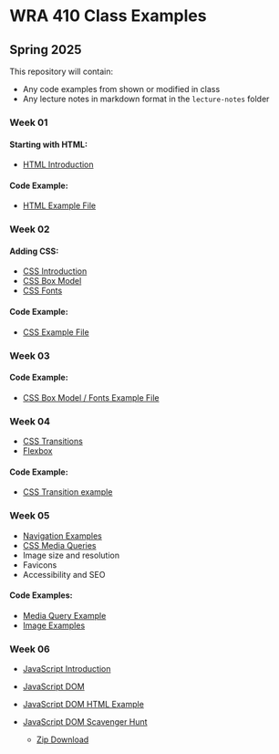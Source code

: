 # WRA 410 Class Examples

## Spring 2025

This repository will contain:

- Any code examples from shown or modified in class 
- Any lecture notes in markdown format in the `lecture-notes` folder


### Week 01


#### Starting with HTML:

- [HTML Introduction](lecture-notes/html-introduction.md)


#### Code Example: 

- [HTML Example File](examples/html-example)



### Week 02

#### Adding CSS:

- [CSS Introduction](lecture-notes/css-introduction.md)
- [CSS Box Model](lecture-notes/css-box-model.md)
- [CSS Fonts](lecture-notes/css-fonts.md)


#### Code Example: 

- [CSS Example File](examples/css-example)




### Week 03


#### Code Example: 

- [CSS Box Model / Fonts Example File](examples/css-box-and-fonts)



### Week 04

- [CSS Transitions](lecture-notes/css-transitions.md)
- [Flexbox](lecture-notes/css-flexbox.md)


#### Code Example: 

- [CSS Transition example](examples/css-transitions)



### Week 05

- [Navigation Examples](examples/navigation-examples)
- [CSS Media Queries](lecture-notes/css-media-queries.md)
- Image size and resolution
- Favicons
- Accessibility and SEO

#### Code Examples: 

- [Media Query Example](examples/media-query.html)
- [Image Examples](examples/image-examples)



### Week 06

- [JavaScript Introduction](lecture-notes/javascript-introduction.md)
- [JavaScript DOM](lecture-notes/javascript-dom.md)
- [JavaScript DOM HTML Example](examples/javascript-dom.html)

- [JavaScript DOM Scavenger Hunt](examples/dom-scavenger-hunt)
  - [Zip Download](examples/dom-scavenger-hunt.zip)




